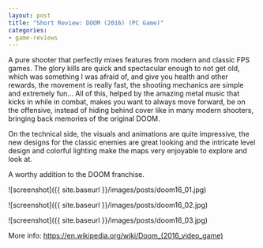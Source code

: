 ```yaml
---
layout: post
title: "Short Review: DOOM (2016) (PC Game)"
categories:
- game-reviews
---
```


<p>
A pure shooter that perfectly mixes features from modern and classic FPS games. The glory kills are quick and spectacular enough to not get old, which was something I was afraid of, and give you health and other rewards, the movement is really fast, the shooting mechanics are simple and extremely fun... All of this, helped by the amazing metal music that kicks in while in combat, makes you want to always move forward, be on the offensive, instead of hiding behind cover like in many modern shooters, bringing back memories of the original DOOM.
</p>

<p>
On the technical side, the visuals and animations are quite impressive, the new designs for the classic enemies are great looking and the intricate level design and colorful lighting make the maps very enjoyable to explore and look at.
</p>

<p>
A worthy addition to the DOOM franchise.
</p>


![screenshot]({{ site.baseurl }}/images/posts/doom16_01.jpg)

![screenshot]({{ site.baseurl }}/images/posts/doom16_02.jpg)

![screenshot]({{ site.baseurl }}/images/posts/doom16_03.jpg)


<p>More info: <a href="https://en.wikipedia.org/wiki/Doom_(2016_video_game)">https://en.wikipedia.org/wiki/Doom_(2016_video_game)</a><p>

